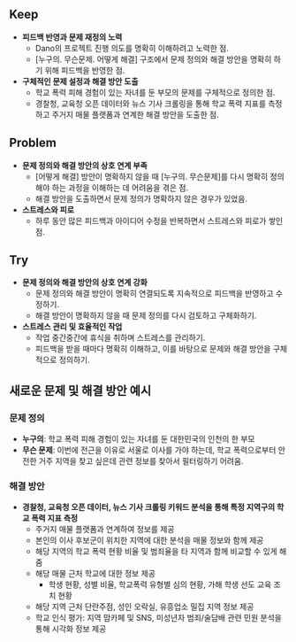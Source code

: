 ## Keep

- **피드백 반영과 문제 재정의 노력**
    - Dano의 프로젝트 진행 의도를 명확히 이해하려고 노력한 점.
    - [누구의. 무슨문제. 어떻게 해결] 구조에서 문제 정의와 해결 방안을 명확히 하기 위해 피드백을 반영한 점.
- **구체적인 문제 설정과 해결 방안 도출**
    - 학교 폭력 피해 경험이 있는 자녀를 둔 부모의 문제를 구체적으로 정의한 점.
    - 경찰청, 교육청 오픈 데이터와 뉴스 기사 크롤링을 통해 학교 폭력 지표를 측정하고 주거지 매물 플랫폼과 연계한 해결 방안을 도출한 점.

## Problem

- **문제 정의와 해결 방안의 상호 연계 부족**
    - [어떻게 해결] 방안이 명확하지 않을 때 [누구의. 무슨문제]를 다시 명확히 정의해야 하는 과정을 이해하는 데 어려움을 겪은 점.
    - 해결 방안을 도출하면서 문제 정의가 명확하지 않은 경우가 있었음.
- **스트레스와 피로**
    - 하루 동안 많은 피드백과 아이디어 수정을 반복하면서 스트레스와 피로가 쌓인 점.

## Try

- **문제 정의와 해결 방안의 상호 연계 강화**
    - 문제 정의와 해결 방안이 명확히 연결되도록 지속적으로 피드백을 반영하고 수정하기.
    - 해결 방안이 명확하지 않을 때 문제 정의를 다시 검토하고 구체화하기.
- **스트레스 관리 및 효율적인 작업**
    - 작업 중간중간에 휴식을 취하며 스트레스를 관리하기.
    - 피드백을 받을 때마다 명확히 이해하고, 이를 바탕으로 문제와 해결 방안을 구체적으로 정의하기.

## 새로운 문제 및 해결 방안 예시

### 문제 정의

- **누구의**: 학교 폭력 피해 경험이 있는 자녀를 둔 대한민국의 인천의 한 부모
- **무슨 문제**: 이번에 전근을 이유로 서울로 이사를 가야 하는데, 학교 폭력으로부터 안전한 거주 지역을 찾고 싶은데 관련 정보를 찾아서 필터링하기 어려움.

### 해결 방안

- **경찰청, 교육청 오픈 데이터, 뉴스 기사 크롤링 키워드 분석을 통해 특정 지역구의 학교 폭력 지표 측정**
    - 주거지 매물 플랫폼과 연계하여 정보를 제공
    - 본인의 이사 후보군이 위치한 지역에 대한 분석을 매물 정보와 함께 제공
    - 해당 지역의 학교 폭력 현황 비율 및 범죄율을 타 지역과 함께 비교할 수 있게 해줌
    - 해당 매물 근처 학교에 대한 정보 제공
        - 학생 현황, 성별 비율, 학교폭력 유형별 심의 현황, 가해 학생 선도 교육 조치 현황
    - 해당 지역 근처 단란주점, 성인 오락실, 유흥업소 밀집 지역 정보 제공
    - 학교 인식 평가: 지역 맘카페 및 SNS, 미성년자 범죄/술담배 관련 민원 분석을 통해 시각화 정보 제공
